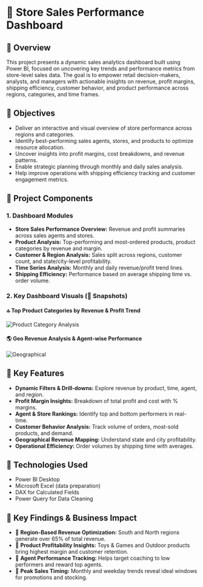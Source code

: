 
# 🛒 Store Sales Performance Dashboard

## 📌 Overview

This project presents a dynamic sales analytics dashboard built using Power BI, focused on uncovering key trends and performance metrics from store-level sales data. The goal is to empower retail decision-makers, analysts, and managers with actionable insights on revenue, profit margins, shipping efficiency, customer behavior, and product performance across regions, categories, and time frames.

## 🎯 Objectives

- Deliver an interactive and visual overview of store performance across regions and categories.
- Identify best-performing sales agents, stores, and products to optimize resource allocation.
- Uncover insights into profit margins, cost breakdowns, and revenue patterns.
- Enable strategic planning through monthly and daily sales analysis.
- Help improve operations with shipping efficiency tracking and customer engagement metrics.

## 📂 Project Components

### 1. Dashboard Modules

- **Store Sales Performance Overview:** Revenue and profit summaries across sales agents and stores.
- **Product Analysis:** Top-performing and most-ordered products, product categories by revenue and margin.
- **Customer & Region Analysis:** Sales split across regions, customer count, and state/city-level profitability.
- **Time Series Analysis:** Monthly and daily revenue/profit trend lines.
- **Shipping Efficiency:** Performance based on average shipping time vs. order volume.

### 2. Key Dashboard Visuals (📸 Snapshots)

#### 🔝 Top Product Categories by Revenue & Profit Trend 
![Product Category Analysis](./assets/images/store_category_snapshot.png)


#### 🌎 Geo Revenue Analysis & Agent-wise Performance  
![Geographical](./assets/images/geographical_snapshot.png)


## 📌 Key Features

- **Dynamic Filters & Drill-downs:** Explore revenue by product, time, agent, and region.
- **Profit Margin Insights:** Breakdown of total profit and cost with % margins.
- **Agent & Store Rankings:** Identify top and bottom performers in real-time.
- **Customer Behavior Analysis:** Track volume of orders, most-sold products, and demand.
- **Geographical Revenue Mapping:** Understand state and city profitability.
- **Operational Efficiency:** Order volumes by shipping time with averages.

## 🚀 Technologies Used

- Power BI Desktop
- Microsoft Excel (data preparation)
- DAX for Calculated Fields
- Power Query for Data Cleaning

## 📜 Key Findings & Business Impact

- 📍 **Region-Based Revenue Optimization:** South and North regions generate over 65% of total revenue.
- 📍 **Product Profitability Insights:** Toys & Games and Outdoor products bring highest margin and customer retention.
- 📍 **Agent Performance Tracking:** Helps target coaching to low performers and reward top agents.
- 📍 **Peak Sales Timing:** Monthly and weekday trends reveal ideal windows for promotions and stocking.
